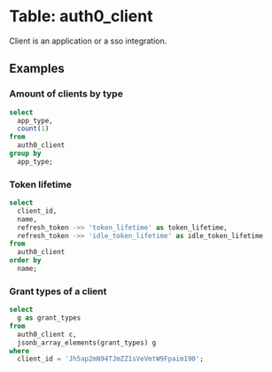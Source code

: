 # Table: auth0_client

Client is an application or a sso integration.

## Examples
### Amount of clients by type

```sql
select
  app_type,
  count(1)
from
  auth0_client
group by
  app_type;
```

### Token lifetime

```sql
select
  client_id,
  name,
  refresh_token ->> 'token_lifetime' as token_lifetime,
  refresh_token ->> 'idle_token_lifetime' as idle_token_lifetime
from
  auth0_client
order by
  name;
```

### Grant types of a client

```sql
select
  g as grant_types
from
  auth0_client c,
  jsonb_array_elements(grant_types) g
where
  client_id = 'Jh5ap2mN94TJmZZ1sVeVmtW9Fpaim190';
```
